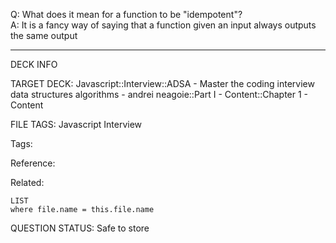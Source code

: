 Q: What does it mean for a function to be "idempotent"?  
A: It is a fancy way of saying that a function given an input always outputs the same output
<!--ID: 1690376046924-->

---

DECK INFO

TARGET DECK: Javascript::Interview::ADSA - Master the coding interview data structures algorithms - andrei neagoie::Part I - Content::Chapter 1 - Content

FILE TAGS: Javascript Interview

Tags:

Reference:

Related:

```dataview
LIST
where file.name = this.file.name
```

QUESTION STATUS: Safe to store